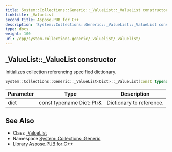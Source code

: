 ```yaml
---
title: System::Collections::Generic::_ValueList::_ValueList constructor
linktitle: _ValueList
second_title: Aspose.PUB for C++
description: 'System::Collections::Generic::_ValueList::_ValueList constructor. Initializes collection referencing specified dictionary in C++.'
type: docs
weight: 100
url: /cpp/system.collections.generic/_valuelist/_valuelist/
---
```

## _ValueList::_ValueList constructor


Initializes collection referencing specified dictionary.

```cpp
System::Collections::Generic::_ValueList<Dict>::_ValueList(const typename Dict::Ptr &dict)
```


| Parameter | Type | Description |
| --- | --- | --- |
| dict | const typename Dict::Ptr\& | [Dictionary](../../dictionary/) to reference. |

## See Also

* Class [_ValueList](../)
* Namespace [System::Collections::Generic](../../)
* Library [Aspose.PUB for C++](../../../)
